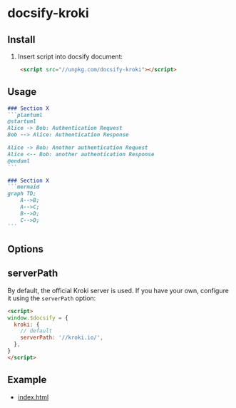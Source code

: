 # docsify-kroki

## Install

1. Insert script into docsify document:

```html
    <script src="//unpkg.com/docsify-kroki"></script>
```

## Usage

````markdown
### Section X
```plantuml
@startuml
Alice -> Bob: Authentication Request
Bob --> Alice: Authentication Response

Alice -> Bob: Another authentication Request
Alice <-- Bob: another authentication Response
@enduml
```
````

````markdown
### Section X
```mermaid
graph TD;
    A-->B;
    A-->C;
    B-->D;
    C-->D;
```
````

## Options

## serverPath

By default, the official Kroki server is used. If you have your own, configure it using the `serverPath` option:

```html
<script>
window.$docsify = {
  kroki: {
    // default
    serverPath: '//kroki.io/',
  },
}
</script>
```

## Example

- [index.html](docs/index.html)
